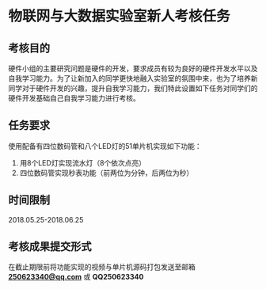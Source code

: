 # 物联网与大数据实验室新人考核任务
## 考核目的
硬件小组的主要研究问题是硬件的开发，要求成员有较为良好的硬件开发水平以及自我学习能力。为了让新加入的同学更快地融入实验室的氛围中来，也为了培养新同学对于硬件开发的兴趣，提升自我学习能力，我们特此设置如下任务对同学们的硬件开发基础自己自我学习能力进行考核。
## 任务要求
使用配备有四位数码管和八个LED灯的51单片机实现如下功能：
1. 用8个LED灯实现流水灯（8个依次点亮）
2. 四位数码管实现秒表功能（前两位为分钟，后两位为秒）

## 时间限制
2018.05.25-2018.06.25
## 考核成果提交形式
在截止期限前将功能实现的视频与单片机源码打包发送至邮箱 **250623340@qq.com** 或 **QQ250623340**
